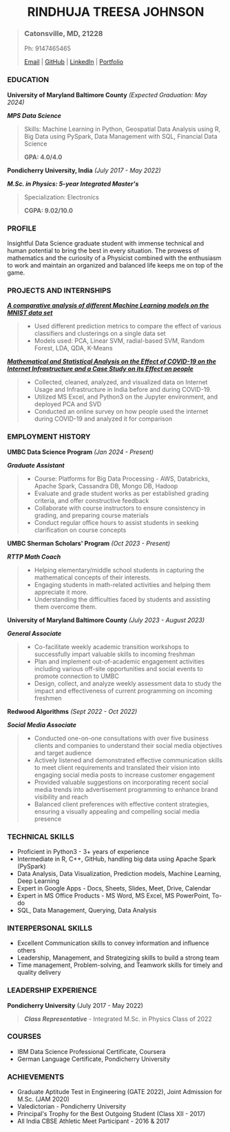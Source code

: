 <center> <h1>RINDHUJA TREESA JOHNSON</h1> </center>

> ### Catonsville, MD, 21228
> Ph: 9147465465
> 
> [Email]("rindhuj1@umbc.edu") |  [GitHub](https://github.com/Rindhujatreesa) | [LinkedIn](https://www.linkedin.com/in/rindhuja-johnson) | [Portfolio](rindhujatreesa.github.io)

### EDUCATION

<left>**University of Maryland Baltimore County** </left>   <right>*(Expected Graduation: May 2024)*</right>

***MPS Data Science***
>
> Skills: Machine Learning in Python, Geospatial Data Analysis using R, Big Data using PySpark, Data Management with SQL, Financial Data Science
>
> **GPA: 4.0/4.0**

<left>**Pondicherry University, India** </left>   <right>*(July 2017 - May 2022)*</right>

***M.Sc. in Physics: 5-year Integrated Master's***
>
> Specialization: Electronics
>
>**CGPA: 9.02/10.0**

### PROFILE

Insightful Data Science graduate student with immense technical and human potential to bring the best in every situation. The prowess of mathematics and the curiosity of a Physicist combined with the enthusiasm to work and maintain an organized and balanced life keeps me on top of the game.

### PROJECTS AND INTERNSHIPS

[***A comparative analysis of different Machine Learning models on the MNIST data set***](https://github.com/Rindhujatreesa/Machine_Learning_Projects)
>
> - Used different prediction metrics to compare the effect of various classifiers and clusterings on a single data set
> - Models used: PCA, Linear SVM, radial-based SVM, Random Forest, LDA, QDA, K-Means
>

[***Mathematical and Statistical Analysis on the Effect of COVID-19 on the Internet Infrastructure and a Case Study on its Effect on people***](https://github.com/Rindhujatreesa/Internet_Infrastructure_in_India_and_the_effect_of_COVID-19)
>
> - Collected, cleaned, analyzed, and visualized data on Internet Usage and Infrastructure in India before and during COVID-19.
> - Utilized MS Excel, and Python3 on the Jupyter environment, and deployed PCA and SVD 
> - Conducted an online survey on how people used the internet during COVID-19 and analyzed it for comparison
>

### EMPLOYMENT HISTORY

<left>**UMBC Data Science Program** </left>  <right>*(Jan 2024 - Present)*</right>

***Graduate Assistant***
> 
> - Course: Platforms for Big Data Processing - AWS, Databricks, Apache Spark, Cassandra DB, Mongo DB, Hadoop
> - Evaluate and grade student works as per established grading criteria, and offer constructive feedback
> - Collaborate with course instructors to ensure consistency in grading, and preparing course materials
> - Conduct regular office hours to assist students in seeking clarification on course concepts

<left>**UMBC Sherman Scholars' Program** </left>  <right>*(Oct 2023 - Present)*</right>

***RTTP Math Coach***
>
> - Helping elementary/middle school students in capturing the mathematical concepts of their interests.
> - Engaging students in math-related activities and helping them appreciate it more.
> - Understanding the difficulties faced by students and assisting them overcome them.

<left>**University of Maryland Baltimore County**</left> <right>*(July 2023 - August 2023)*</right>

***General Associate***
>
> - Co-facilitate weekly academic transition workshops to successfully impart valuable skills to incoming freshman
> - Plan and implement out-of-academic engagement activities including various off-site opportunities and social events to promote connection to UMBC
> - Design, collect, and analyze weekly assessment data to study the impact and effectiveness of current programming on incoming freshmen

<left>**Redwood Algorithms**</left> <right>*(Sept 2022 - Oct 2022)*</right>

***Social Media Associate***
>
> - Conducted one-on-one consultations with over five business clients and companies to understand their social media objectives and target audience
> - Actively listened and demonstrated effective communication skills to meet client requirements and translated their vision into engaging social media posts to increase customer engagement
> - Provided valuable suggestions on incorporating recent social media trends into advertisement programming to enhance brand visibility and reach
> - Balanced client preferences with effective content strategies, ensuring a visually appealing and compelling social media presence

### TECHNICAL SKILLS

- Proficient in Python3 - 3+ years of experience
- Intermediate in R, C++, GitHub, handling big data using Apache Spark (PySpark)
- Data Analysis, Data Visualization, Prediction models, Machine Learning, Deep Learning
- Expert in Google Apps - Docs, Sheets, Slides, Meet, Drive, Calendar 
- Expert in MS Office Products - MS Word, MS Excel, MS PowerPoint, To-do
- SQL, Data Management, Querying, Data Analysis

### INTERPERSONAL SKILLS

- Excellent Communication skills to convey information and influence others
- Leadership, Management, and Strategizing skills to build a strong team
- Time management, Problem-solving, and Teamwork skills for timely and quality delivery

### LEADERSHIP EXPERIENCE

<left>**Pondicherry University**</left> <right>(July 2017 - May 2022)</right>
>
>***Class Representative*** - Integrated M.Sc. in Physics Class of 2022
>

### COURSES

- IBM Data Science Professional Certificate, Coursera
- German Language Certificate, Pondicherry University

### ACHIEVEMENTS
- Graduate Aptitude Test in Engineering (GATE 2022), Joint Admission for M.Sc. (JAM 2020)
- Valedictorian - Pondicherry University
- Principal's Trophy for the Best Outgoing Student (Class XII - 2017)
- All India CBSE Athletic Meet Participant - 2016 & 2017


